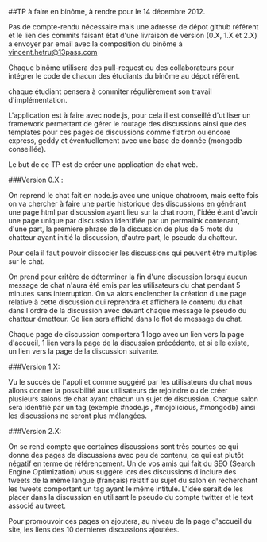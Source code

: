 ##TP à faire en binôme, à rendre pour le 14 décembre 2012.

Pas de compte-rendu nécessaire mais une adresse de dépot github référent et le lien des commits faisant état d'une livraison de version (0.X, 1.X et 2.X) à envoyer par email avec la composition du binôme à vincent.hetru@13pass.com

Chaque binôme utilisera des pull-request ou des collaborateurs pour intégrer le code de chacun des étudiants du binôme au dépot référent.

chaque étudiant pensera à commiter régulièrement son travail d'implémentation. 

L'application est à faire avec node.js, pour cela il est conseillé d'utiliser un framework permettant de gérer le routage des discussions ainsi que des templates pour ces pages de discussions comme flatiron ou encore express, geddy et éventuellement avec une base de donnée (mongodb conseillée).

Le but de ce TP est de créer une application de chat web.

###Version 0.X : 

On reprend le chat fait en node.js avec une unique chatroom, mais cette fois on va chercher à faire une partie historique des discussions en générant une page html par discussion ayant lieu sur la chat room, l'idée étant d'avoir une page unique par discussion identifiée par un permalink contenant, d'une part, la premiere phrase de la discussion de plus de 5 mots du chatteur ayant initié la discussion, d'autre part, le pseudo du chatteur.

Pour cela il faut pouvoir dissocier les discussions qui peuvent être multiples sur le chat.

On prend pour critère de déterminer la fin d'une discussion lorsqu'aucun message de chat n'aura été emis par les utilisateurs du chat pendant 5 minutes sans interruption. On va alors enclencher la création d'une page relative à cette discussion qui reprendra et affichera le contenu du chat dans l'ordre de la discussion avec devant chaque message le pseudo du chatteur émetteur. Ce lien sera affiché dans le flot de message du chat.

Chaque page de discussion comportera 1 logo avec un lien vers la page d'accueil, 1 lien vers la page de la discussion précédente, et si elle existe, un lien vers la page de la discussion suivante.


###Version 1.X:

Vu le succès de l'appli et comme suggéré par les utilisateurs du chat nous allons donner la possibilité aux utilisateurs de rejoindre ou de créer plusieurs salons de chat ayant chacun un sujet de discussion. Chaque salon sera identifié par un tag (exemple #node.js , #mojolicious, #mongodb) ainsi les discussions ne seront plus mélangées.

###Version 2.X:

On se rend compte que certaines discussions sont très courtes ce qui donne des pages de discussions avec peu de contenu, ce qui est plutôt négatif en terme de référencement. 
Un de vos amis qui fait du SEO (Search Engine Optimization) vous suggère lors des discussions d'inclure des tweets de la même langue (français) relatif au sujet du salon en recherchant les tweets comportant un tag ayant le même intitulé. L'idée serait de les placer dans la discussion en utilisant le pseudo du compte twitter et le text associé au tweet.

Pour promouvoir ces pages on ajoutera, au niveau de la page d'accueil du site, les liens des 10 dernieres discussions ajoutées.